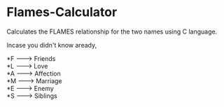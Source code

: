 # Flames-Calculator

Calculates the FLAMES relationship for the two names using C language.

Incase you didn't know aready,

  *F ---> Friends <br />
  *L ---> Love <br />
  *A ---> Affection <br />
  *M ---> Marriage <br />
  *E ---> Enemy <br />
  *S ---> Siblings <br />
